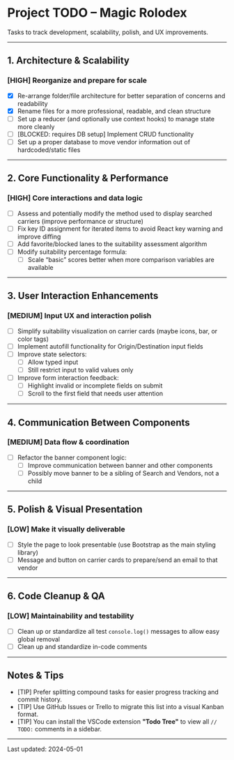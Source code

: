 # Project TODO – Magic Rolodex

Tasks to track development, scalability, polish, and UX improvements.

---

## 1. Architecture & Scalability

### [HIGH] Reorganize and prepare for scale
- [X] Re-arrange folder/file architecture for better separation of concerns and readability
- [X] Rename files for a more professional, readable, and clean structure
- [ ] Set up a reducer (and optionally use context hooks) to manage state more cleanly
- [ ] [BLOCKED: requires DB setup] Implement CRUD functionality
- [ ] Set up a proper database to move vendor information out of hardcoded/static files

---

## 2. Core Functionality & Performance

### [HIGH] Core interactions and data logic
- [ ] Assess and potentially modify the method used to display searched carriers (improve performance or structure)
- [ ] Fix key ID assignment for iterated items to avoid React key warning and improve diffing
- [ ] Add favorite/blocked lanes to the suitability assessment algorithm
- [ ] Modify suitability percentage formula:
  - [ ] Scale “basic” scores better when more comparison variables are available

---

## 3. User Interaction Enhancements

### [MEDIUM] Input UX and interaction polish
- [ ] Simplify suitability visualization on carrier cards (maybe icons, bar, or color tags)
- [ ] Implement autofill functionality for Origin/Destination input fields
- [ ] Improve state selectors:
  - [ ] Allow typed input
  - [ ] Still restrict input to valid values only
- [ ] Improve form interaction feedback:
  - [ ] Highlight invalid or incomplete fields on submit
  - [ ] Scroll to the first field that needs user attention

---

## 4. Communication Between Components

### [MEDIUM] Data flow & coordination
- [ ] Refactor the banner component logic:
  - [ ] Improve communication between banner and other components
  - [ ] Possibly move banner to be a sibling of Search and Vendors, not a child

---

## 5. Polish & Visual Presentation

### [LOW] Make it visually deliverable
- [ ] Style the page to look presentable (use Bootstrap as the main styling library)
- [ ] Message and button on carrier cards to prepare/send an email to that vendor

---

## 6. Code Cleanup & QA

### [LOW] Maintainability and testability
- [ ] Clean up or standardize all test `console.log()` messages to allow easy global removal
- [ ] Clean up and standardize in-code comments

---

## Notes & Tips

- [TIP] Prefer splitting compound tasks for easier progress tracking and commit history.
- [TIP] Use GitHub Issues or Trello to migrate this list into a visual Kanban format.
- [TIP] You can install the VSCode extension **"Todo Tree"** to view all `// TODO:` comments in a sidebar.

---

Last updated: 2024-05-01